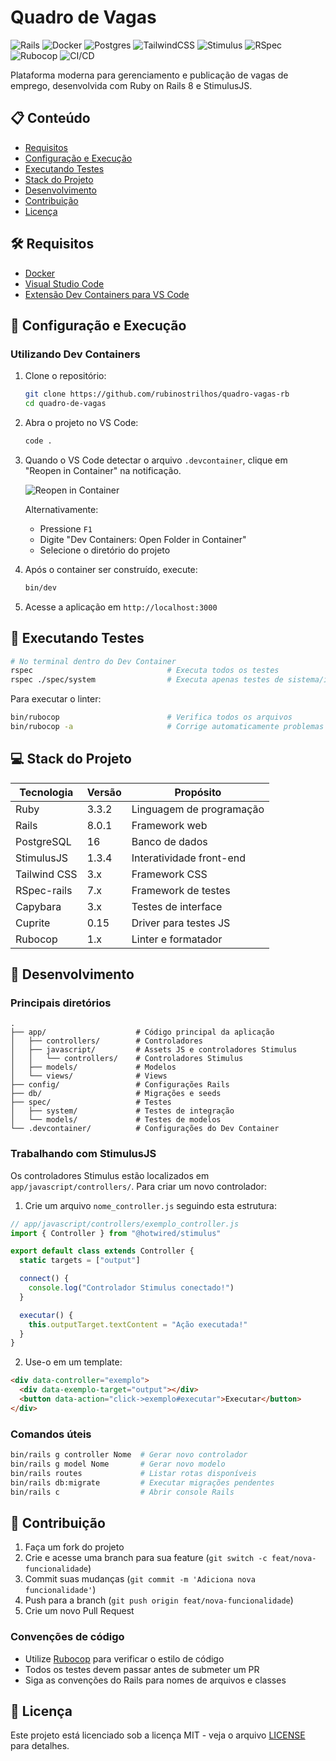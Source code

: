 # Quadro de Vagas

![Rails](https://img.shields.io/badge/rails-%23CC0000.svg?style=flat-square&logo=ruby-on-rails&logoColor=white)
![Docker](https://img.shields.io/badge/docker-%230db7ed.svg?style=flat-square&logo=docker&logoColor=white)
![Postgres](https://img.shields.io/badge/postgres-%23316192.svg?style=flat-square&logo=postgresql&logoColor=white)
![TailwindCSS](https://img.shields.io/badge/tailwindcss-%2338B2AC.svg?style=flat-square&logo=tailwind-css&logoColor=white)
![Stimulus](https://img.shields.io/badge/stimulus-%23772299.svg?style=flat-square&logo=stimulus&logoColor=white)
![RSpec](https://img.shields.io/badge/rspec-%23c21325.svg?style=flat-square&logo=ruby&logoColor=white)
![Rubocop](https://img.shields.io/badge/rubocop-%23000000.svg?style=flat-square&logo=rubocop&logoColor=white)
![CI/CD](https://img.shields.io/badge/github%20actions-%232671E5.svg?style=flat-square&logo=githubactions&logoColor=white)

Plataforma moderna para gerenciamento e publicação de vagas de emprego, desenvolvida com Ruby on Rails 8 e StimulusJS.

## 📋 Conteúdo

- [Requisitos](#requisitos)
- [Configuração e Execução](#configuração-e-execução)
- [Executando Testes](#executando-testes)
- [Stack do Projeto](#stack-do-projeto)
- [Desenvolvimento](#desenvolvimento)
- [Contribuição](#contribuição)
- [Licença](#licença)

## 🛠️ Requisitos

- [Docker](https://www.docker.com/products/docker-desktop/)
- [Visual Studio Code](https://code.visualstudio.com/)
- [Extensão Dev Containers para VS Code](https://marketplace.visualstudio.com/items?itemName=ms-vscode-remote.remote-containers)

## 🚀 Configuração e Execução

### Utilizando Dev Containers

1. Clone o repositório:
   ```bash
   git clone https://github.com/rubinostrilhos/quadro-vagas-rb
   cd quadro-de-vagas
   ```

2. Abra o projeto no VS Code:
   ```bash
   code .
   ```

3. Quando o VS Code detectar o arquivo `.devcontainer`, clique em "Reopen in Container" na notificação.

   ![Reopen in Container](https://raw.githubusercontent.com/microsoft/vscode-dev-containers/main/docs/assets/reopen-in-container.png)

   Alternativamente:
   - Pressione `F1`
   - Digite "Dev Containers: Open Folder in Container"
   - Selecione o diretório do projeto

4. Após o container ser construído, execute:
   ```bash
   bin/dev
   ```

5. Acesse a aplicação em `http://localhost:3000`

## 🧪 Executando Testes

```bash
# No terminal dentro do Dev Container
rspec                              # Executa todos os testes
rspec ./spec/system                # Executa apenas testes de sistema/integração
```

Para executar o linter:

```bash
bin/rubocop                        # Verifica todos os arquivos
bin/rubocop -a                     # Corrige automaticamente problemas simples
```

## 💻 Stack do Projeto

| Tecnologia | Versão | Propósito |
|------------|--------|-----------|
| Ruby | 3.3.2 | Linguagem de programação |
| Rails | 8.0.1 | Framework web |
| PostgreSQL | 16 | Banco de dados |
| StimulusJS | 1.3.4 | Interatividade front-end |
| Tailwind CSS | 3.x | Framework CSS |
| RSpec-rails | 7.x | Framework de testes |
| Capybara | 3.x | Testes de interface |
| Cuprite | 0.15 | Driver para testes JS |
| Rubocop | 1.x | Linter e formatador |

## 🔧 Desenvolvimento

### Principais diretórios

```
.
├── app/                    # Código principal da aplicação
│   ├── controllers/        # Controladores
│   ├── javascript/         # Assets JS e controladores Stimulus
│   │   └── controllers/    # Controladores Stimulus
│   ├── models/             # Modelos
│   └── views/              # Views
├── config/                 # Configurações Rails
├── db/                     # Migrações e seeds
├── spec/                   # Testes
│   ├── system/             # Testes de integração
│   └── models/             # Testes de modelos
└── .devcontainer/          # Configurações do Dev Container
```

### Trabalhando com StimulusJS

Os controladores Stimulus estão localizados em `app/javascript/controllers/`. Para criar um novo controlador:

1. Crie um arquivo `nome_controller.js` seguindo esta estrutura:

```javascript
// app/javascript/controllers/exemplo_controller.js
import { Controller } from "@hotwired/stimulus"

export default class extends Controller {
  static targets = ["output"]

  connect() {
    console.log("Controlador Stimulus conectado!")
  }

  executar() {
    this.outputTarget.textContent = "Ação executada!"
  }
}
```

2. Use-o em um template:

```html
<div data-controller="exemplo">
  <div data-exemplo-target="output"></div>
  <button data-action="click->exemplo#executar">Executar</button>
</div>
```

### Comandos úteis

```bash
bin/rails g controller Nome  # Gerar novo controlador
bin/rails g model Nome       # Gerar novo modelo
bin/rails routes             # Listar rotas disponíveis
bin/rails db:migrate         # Executar migrações pendentes
bin/rails c                  # Abrir console Rails
```

## 👥 Contribuição

1. Faça um fork do projeto
2. Crie e acesse uma branch para sua feature (`git switch -c feat/nova-funcionalidade`)
3. Commit suas mudanças (`git commit -m 'Adiciona nova funcionalidade'`)
4. Push para a branch (`git push origin feat/nova-funcionalidade`)
5. Crie um novo Pull Request

### Convenções de código

- Utilize [Rubocop](https://github.com/rubocop/rubocop) para verificar o estilo de código
- Todos os testes devem passar antes de submeter um PR
- Siga as convenções do Rails para nomes de arquivos e classes

## 📄 Licença

Este projeto está licenciado sob a licença MIT - veja o arquivo [LICENSE](LICENSE) para detalhes.